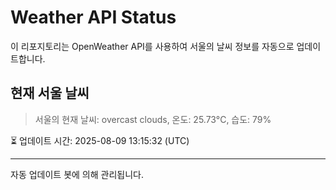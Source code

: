 
# Weather API Status

이 리포지토리는 OpenWeather API를 사용하여 서울의 날씨 정보를 자동으로 업데이트합니다.

## 현재 서울 날씨
> 서울의 현재 날씨: overcast clouds, 온도: 25.73°C, 습도: 79%

⏳ 업데이트 시간: 2025-08-09 13:15:32 (UTC)

---
자동 업데이트 봇에 의해 관리됩니다.
